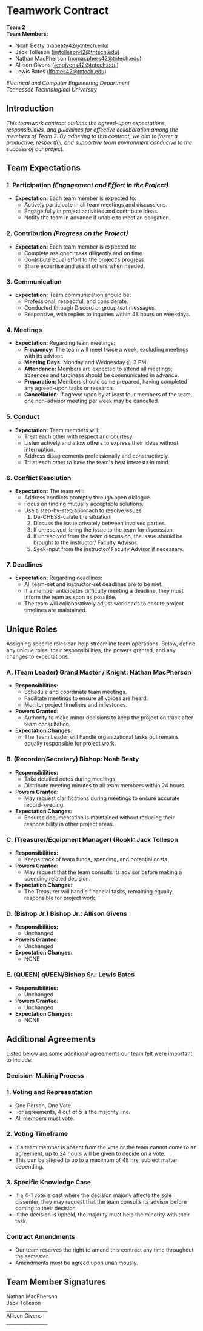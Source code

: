 # **Teamwork Contract**

**Team 2**  
**Team Members:** 
- Noah Beaty (nabeaty42@tntech.edu) <br>
- Jack Tolleson (jmtolleson42@tntech.edu) <br>
- Nathan MacPherson (nomacphers42@tntech.edu) <br>
- Allison Givens (amgivens42@tntech.edu) <br>
- Lewis Bates (lfbates42@tntech.edu) 

*Electrical and Computer Engineering Department*  
*Tennessee Technological University*

## **Introduction**

*This teamwork contract outlines the agreed-upon expectations, responsibilities, and guidelines for effective collaboration among the members of Team 2. By adhering to this contract, we aim to foster a productive, respectful, and supportive team environment conducive to the success of our project.*


## **Team Expectations**

### **1. Participation** *(Engagement and Effort in the Project)*

- **Expectation:** Each team member is expected to:
  - Actively participate in all team meetings and discussions.
  - Engage fully in project activities and contribute ideas.
  - Notify the team in advance if unable to meet an obligation.

### **2. Contribution** *(Progress on the Project)*

- **Expectation:** Each team member is expected to:
  - Complete assigned tasks diligently and on time.
  - Contribute equal effort to the project's progress.
  - Share expertise and assist others when needed.

### **3. Communication**

- **Expectation:** Team communication should be:
  - Professional, respectful, and considerate.
  - Conducted through Discord or group text messages.
  - Responsive, with replies to inquiries within 48 hours on weekdays.

### **4. Meetings**

- **Expectation:** Regarding team meetings:
  - **Frequency:** The team will meet twice a week, excluding meetings with its advisor.
  - **Meeting Days:** Monday and Wednesday @ 3 PM.
  - **Attendance:** Members are expected to attend all meetings; absences and tardiness should be communicated in advance.
  - **Preparation:** Members should come prepared, having completed any agreed-upon tasks or research.
  - **Cancellation:** If agreed upon by at least four members of the team, one non-advisor meeting per week may be cancelled.

### **5. Conduct**

- **Expectation:** Team members will:
  - Treat each other with respect and courtesy.
  - Listen actively and allow others to express their ideas without interruption.
  - Address disagreements professionally and constructively.
  - Trust each other to have the team's best interests in mind.

### **6. Conflict Resolution**

- **Expectation:** The team will:
  - Address conflicts promptly through open dialogue.
  - Focus on finding mutually acceptable solutions.
  - Use a step-by-step approach to resolve issues: <br>
    1. De-CHESS-calate the situation! 
    2. Discuss the issue privately between involved parties.
    3. If unresolved, bring the issue to the team for discussion.
    4. If unresolved from the team discussion, the issue should be brought to the instructor/ Faculty Advisor.
    5. Seek input from the instructor/ Faculty Advisor if necessary.

### **7. Deadlines**

- **Expectation:** Regarding deadlines:
  - All team-set and instructor-set deadlines are to be met.
  - If a member anticipates difficulty meeting a deadline, they must inform the team as soon as possible.
  - The team will collaboratively adjust workloads to ensure project timelines are maintained.


## **Unique Roles**

Assigning specific roles can help streamline team operations. Below, define any unique roles, their responsibilities, the powers granted, and any changes to expectations.

### A. (Team Leader) Grand Master / Knight: Nathan MacPherson 

- **Responsibilities:**
  - Schedule and coordinate team meetings.
  - Facilitate meetings to ensure all voices are heard.
  - Monitor project timelines and milestones.
- **Powers Granted:**
  - Authority to make minor decisions to keep the project on track after team consultation.
- **Expectation Changes:**
  - The Team Leader will handle organizational tasks but remains equally responsible for project work.

### B. (Recorder/Secretary) Bishop: Noah Beaty
- **Responsibilities:**
  - Take detailed notes during meetings.
  - Distribute meeting minutes to all team members within 24 hours.
- **Powers Granted:**
  - May request clarifications during meetings to ensure accurate record-keeping.
- **Expectation Changes:**
  - Ensures documentation is maintained without reducing their responsibility in other project areas.

### C. (Treasurer/Equipment Manager) (Rook): Jack Tolleson 

- **Responsibilities:**
  - Keeps track of team funds, spending, and potential costs.
- **Powers Granted:**
  - May request that the team consults its advisor before making a spending related decision.
- **Expectation Changes:**
  - The Treasurer will handle financial tasks, remaining equally responsible for project work.

### D. (Bishop Jr.) Bishop Jr.: Allison Givens

- **Responsibilities:**
  - Unchanged
- **Powers Granted:**
  - Unchanged
- **Expectation Changes:**
  - NONE

### E. (QUEEN) qUEEN/Bishop Sr.: Lewis Bates

- **Responsibilities:**
  - Unchanged
- **Powers Granted:**
  - Unchanged
- **Expectation Changes:**
  - NONE


## **Additional Agreements**
Listed below are some additional agreements our team felt were important to include.
### **Decision-Making Process**
  ### **1. Voting and Representation**
  - One Person, One Vote.
  - For agreements, 4 out of 5 is the majority line.
  - All members must vote.
  
  ### **2. Voting Timeframe** 
  - If a team member is absent from the vote or the team cannot come to an agreement, up to 24 hours will be given to decide on a vote.
  - This can be altered to up to a maximum of 48 hrs, subject matter depending.    
  
  ### **3. Specific Knowledge Case**
  - If a 4-1 vote is cast where the decision majorly affects the sole dissenter, they may request that the team consults its advisor before coming to their decision
  - If the decision is upheld, the majority must help the minority with their task.

### **Contract Amendments**
- Our team reserves the right to amend this contract any time throughout the semester.
- Amendments must be agreed upon unanimously.

## **Team Member Signatures**

Nathan MacPherson <br>
Jack Tolleson <br>
_________________ <br>
Allison Givens <br>
_________________ <br>
